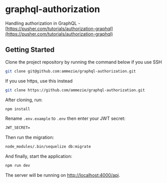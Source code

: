 # graphql-authorization

Handling authorization in GraphQL - [https://pusher.com/tutorials/authorization-graphql](https://pusher.com/tutorials/authorization-graphql)

## Getting Started

Clone the project repository by running the command below if you use SSH

```bash
git clone git@github.com:ammezie/graphql-authorization.git
```

If you use https, use this instead

```bash
git clone https://github.com/ammezie/graphql-authorization.git
```

After cloning, run:

```bash
npm install
```

Rename `.env.example` to `.env` then enter your JWT secret:

```txt
JWT_SECRET=
```

Then run the migration:

```bash
node_modules/.bin/sequelize db:migrate
```

And finally, start the application:

```bash
npm run dev
```

The server will be running on [http://localhost:4000/api](http://localhost:4000/api).
